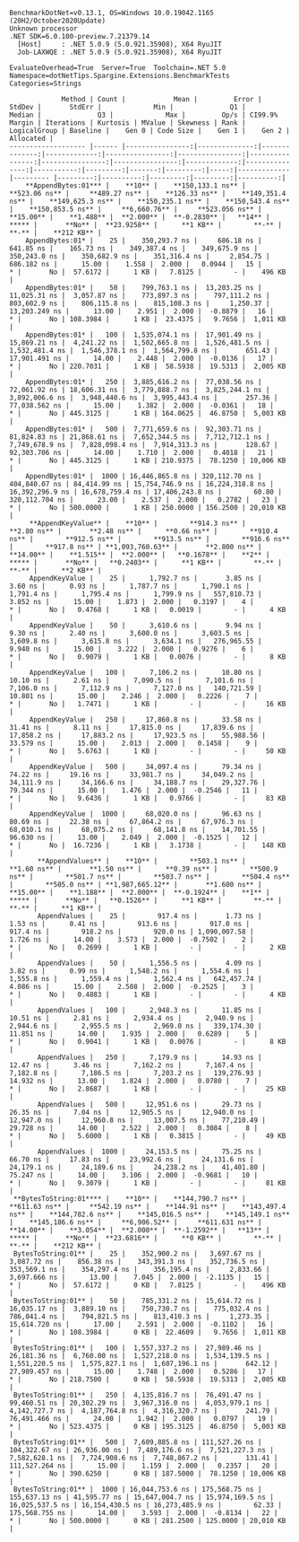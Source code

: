 
    BenchmarkDotNet=v0.13.1, OS=Windows 10.0.19042.1165 (20H2/October2020Update)
    Unknown processor
    .NET SDK=6.0.100-preview.7.21379.14
      [Host]     : .NET 5.0.9 (5.0.921.35908), X64 RyuJIT
      Job-LAXWQE : .NET 5.0.9 (5.0.921.35908), X64 RyuJIT

    EvaluateOverhead=True  Server=True  Toolchain=.NET 5.0  
    Namespace=dotNetTips.Spargine.Extensions.BenchmarkTests  Categories=Strings  

                 Method | Count |            Mean |         Error |        StdDev |       StdErr |             Min |              Q1 |          Median |              Q3 |             Max |         Op/s | CI99.9% Margin | Iterations | Kurtosis | MValue | Skewness | Rank | LogicalGroup | Baseline |    Gen 0 | Code Size |    Gen 1 |    Gen 2 | Allocated |
    ------------------- |------ |----------------:|--------------:|--------------:|-------------:|----------------:|----------------:|----------------:|----------------:|----------------:|-------------:|---------------:|-----------:|---------:|-------:|---------:|-----:|------------- |--------- |---------:|----------:|---------:|---------:|----------:|
        **AppendBytes:01*** |    **10** |    **150,133.1 ns** |     **523.06 ns** |     **489.27 ns** |    **126.33 ns** |    **149,351.4 ns** |    **149,625.3 ns** |    **150,235.1 ns** |    **150,543.4 ns** |    **150,853.5 ns** |     **6,660.76** |     **523.056 ns** |      **15.00** |    **1.488** |  **2.000** |  **-0.2830** |   **14** |            ***** |       **No** |  **23.9258** |      **1 KB** |        **-** |        **-** |    **212 KB** |
        AppendBytes:01* |    25 |    350,293.7 ns |     686.18 ns |     641.85 ns |    165.73 ns |    349,387.4 ns |    349,675.9 ns |    350,243.0 ns |    350,682.9 ns |    351,316.4 ns |     2,854.75 |     686.182 ns |      15.00 |    1.558 |  2.000 |   0.0944 |   15 |            * |       No |  57.6172 |      1 KB |   7.8125 |        - |    496 KB |
        AppendBytes:01* |    50 |    799,763.1 ns |  13,203.25 ns |  11,025.31 ns |  3,057.87 ns |    773,897.3 ns |    797,111.2 ns |    803,602.9 ns |    806,115.8 ns |    815,108.3 ns |     1,250.37 |  13,203.249 ns |      13.00 |    2.951 |  2.000 |  -0.8879 |   16 |            * |       No | 108.3984 |      1 KB |  23.4375 |   9.7656 |  1,011 KB |
        AppendBytes:01* |   100 |  1,535,074.1 ns |  17,901.49 ns |  15,869.21 ns |  4,241.22 ns |  1,502,665.8 ns |  1,526,481.5 ns |  1,532,481.4 ns |  1,546,378.1 ns |  1,564,799.8 ns |       651.43 |  17,901.491 ns |      14.00 |    2.448 |  2.000 |  -0.0136 |   17 |            * |       No | 220.7031 |      1 KB |  58.5938 |  19.5313 |  2,005 KB |
        AppendBytes:01* |   250 |  3,885,616.2 ns |  77,038.56 ns |  72,061.92 ns | 18,606.31 ns |  3,779,888.7 ns |  3,825,244.1 ns |  3,892,006.6 ns |  3,948,440.6 ns |  3,995,443.4 ns |       257.36 |  77,038.562 ns |      15.00 |    1.382 |  2.000 |  -0.0361 |   18 |            * |       No | 445.3125 |      1 KB | 164.0625 |  46.8750 |  5,003 KB |
        AppendBytes:01* |   500 |  7,771,659.6 ns |  92,303.71 ns |  81,824.83 ns | 21,868.61 ns |  7,652,344.5 ns |  7,712,712.1 ns |  7,749,678.9 ns |  7,828,098.4 ns |  7,914,313.3 ns |       128.67 |  92,303.706 ns |      14.00 |    1.710 |  2.000 |   0.4018 |   21 |            * |       No | 445.3125 |      1 KB | 210.9375 |  78.1250 | 10,006 KB |
        AppendBytes:01* |  1000 | 16,446,865.8 ns | 320,112.70 ns | 404,840.07 ns | 84,414.99 ns | 15,754,746.9 ns | 16,224,318.8 ns | 16,392,296.9 ns | 16,678,759.4 ns | 17,406,243.8 ns |        60.80 | 320,112.704 ns |      23.00 |    2.537 |  2.000 |   0.2782 |   23 |            * |       No | 500.0000 |      1 KB | 250.0000 | 156.2500 | 20,010 KB |
         **AppendKeyValue** |    **10** |        **914.3 ns** |       **2.80 ns** |       **2.48 ns** |      **0.66 ns** |        **910.4 ns** |        **912.5 ns** |        **913.5 ns** |        **916.6 ns** |        **917.8 ns** | **1,093,760.63** |       **2.800 ns** |      **14.00** |    **1.515** |  **2.000** |   **0.1678** |    **2** |            ***** |       **No** |   **0.2403** |      **1 KB** |        **-** |        **-** |      **2 KB** |
         AppendKeyValue |    25 |      1,792.7 ns |       3.85 ns |       3.60 ns |      0.93 ns |      1,787.7 ns |      1,790.1 ns |      1,791.4 ns |      1,795.4 ns |      1,799.9 ns |   557,810.73 |       3.852 ns |      15.00 |    1.873 |  2.000 |   0.3197 |    4 |            * |       No |   0.4768 |      1 KB |   0.0019 |        - |      4 KB |
         AppendKeyValue |    50 |      3,610.6 ns |       9.94 ns |       9.30 ns |      2.40 ns |      3,600.0 ns |      3,603.5 ns |      3,609.8 ns |      3,615.8 ns |      3,634.1 ns |   276,965.55 |       9.940 ns |      15.00 |    3.222 |  2.000 |   0.9276 |    6 |            * |       No |   0.9079 |      1 KB |   0.0076 |        - |      8 KB |
         AppendKeyValue |   100 |      7,106.2 ns |      10.80 ns |      10.10 ns |      2.61 ns |      7,090.5 ns |      7,101.6 ns |      7,106.0 ns |      7,112.9 ns |      7,127.0 ns |   140,721.59 |      10.801 ns |      15.00 |    2.246 |  2.000 |   0.2226 |    7 |            * |       No |   1.7471 |      1 KB |        - |        - |     16 KB |
         AppendKeyValue |   250 |     17,860.8 ns |      33.58 ns |      31.41 ns |      8.11 ns |     17,815.0 ns |     17,839.6 ns |     17,858.2 ns |     17,883.2 ns |     17,923.5 ns |    55,988.56 |      33.579 ns |      15.00 |    2.013 |  2.000 |   0.1458 |    9 |            * |       No |   5.6763 |      1 KB |        - |        - |     50 KB |
         AppendKeyValue |   500 |     34,097.4 ns |      79.34 ns |      74.22 ns |     19.16 ns |     33,981.7 ns |     34,049.2 ns |     34,111.9 ns |     34,166.6 ns |     34,188.7 ns |    29,327.76 |      79.344 ns |      15.00 |    1.476 |  2.000 |  -0.2546 |   11 |            * |       No |   9.6436 |      1 KB |   0.9766 |        - |     83 KB |
         AppendKeyValue |  1000 |     68,020.0 ns |      96.63 ns |      80.69 ns |     22.38 ns |     67,864.2 ns |     67,976.3 ns |     68,010.1 ns |     68,075.2 ns |     68,141.8 ns |    14,701.55 |      96.630 ns |      13.00 |    2.049 |  2.000 |  -0.1525 |   12 |            * |       No |  16.7236 |      1 KB |   3.1738 |        - |    148 KB |
           **AppendValues** |    **10** |        **503.1 ns** |       **1.60 ns** |       **1.50 ns** |      **0.39 ns** |        **500.9 ns** |        **501.7 ns** |        **503.7 ns** |        **504.4 ns** |        **505.0 ns** | **1,987,665.12** |       **1.600 ns** |      **15.00** |    **1.188** |  **2.000** |  **-0.1924** |    **1** |            ***** |       **No** |   **0.1526** |      **1 KB** |        **-** |        **-** |      **1 KB** |
           AppendValues |    25 |        917.4 ns |       1.73 ns |       1.53 ns |      0.41 ns |        913.6 ns |        917.0 ns |        917.4 ns |        918.2 ns |        920.0 ns | 1,090,007.58 |       1.726 ns |      14.00 |    3.573 |  2.000 |  -0.7502 |    2 |            * |       No |   0.2699 |      1 KB |        - |        - |      2 KB |
           AppendValues |    50 |      1,556.5 ns |       4.09 ns |       3.82 ns |      0.99 ns |      1,548.2 ns |      1,554.6 ns |      1,555.8 ns |      1,559.4 ns |      1,562.4 ns |   642,457.74 |       4.086 ns |      15.00 |    2.508 |  2.000 |  -0.2525 |    3 |            * |       No |   0.4883 |      1 KB |        - |        - |      4 KB |
           AppendValues |   100 |      2,948.3 ns |      11.85 ns |      10.51 ns |      2.81 ns |      2,934.4 ns |      2,940.9 ns |      2,944.6 ns |      2,955.5 ns |      2,969.0 ns |   339,174.30 |      11.851 ns |      14.00 |    1.935 |  2.000 |   0.6289 |    5 |            * |       No |   0.9041 |      1 KB |   0.0076 |        - |      8 KB |
           AppendValues |   250 |      7,179.9 ns |      14.93 ns |      12.47 ns |      3.46 ns |      7,162.2 ns |      7,167.4 ns |      7,182.8 ns |      7,186.5 ns |      7,203.2 ns |   139,276.93 |      14.932 ns |      13.00 |    1.824 |  2.000 |   0.0780 |    7 |            * |       No |   2.8687 |      1 KB |        - |        - |     25 KB |
           AppendValues |   500 |     12,951.6 ns |      29.73 ns |      26.35 ns |      7.04 ns |     12,905.5 ns |     12,940.0 ns |     12,947.0 ns |     12,960.8 ns |     13,007.5 ns |    77,210.49 |      29.728 ns |      14.00 |    2.522 |  2.000 |   0.3084 |    8 |            * |       No |   5.6000 |      1 KB |   0.3815 |        - |     49 KB |
           AppendValues |  1000 |     24,153.5 ns |      75.25 ns |      66.70 ns |     17.83 ns |     23,992.6 ns |     24,131.6 ns |     24,179.1 ns |     24,189.6 ns |     24,238.2 ns |    41,401.80 |      75.247 ns |      14.00 |    3.106 |  2.000 |  -0.9681 |   10 |            * |       No |   9.3079 |      1 KB |        - |        - |     81 KB |
     **BytesToString:01**** |    **10** |    **144,790.7 ns** |     **611.63 ns** |     **542.19 ns** |    **144.91 ns** |    **143,497.4 ns** |    **144,782.6 ns** |    **145,016.5 ns** |    **145,149.1 ns** |    **145,186.6 ns** |     **6,906.52** |     **611.631 ns** |      **14.00** |    **3.054** |  **2.000** |  **-1.2592** |   **13** |            ***** |       **No** |  **23.6816** |      **0 KB** |        **-** |        **-** |    **212 KB** |
     BytesToString:01** |    25 |    352,900.2 ns |   3,697.67 ns |   3,087.72 ns |    856.38 ns |    343,391.3 ns |    352,736.5 ns |    353,569.1 ns |    354,297.4 ns |    356,195.4 ns |     2,833.66 |   3,697.666 ns |      13.00 |    7.045 |  2.000 |  -2.1135 |   15 |            * |       No |  57.6172 |      0 KB |   7.8125 |        - |    496 KB |
     BytesToString:01** |    50 |    785,331.2 ns |  15,614.72 ns |  16,035.17 ns |  3,889.10 ns |    750,730.7 ns |    775,032.4 ns |    786,041.4 ns |    794,821.5 ns |    813,410.3 ns |     1,273.35 |  15,614.720 ns |      17.00 |    2.591 |  2.000 |  -0.1102 |   16 |            * |       No | 108.3984 |      0 KB |  22.4609 |   9.7656 |  1,011 KB |
     BytesToString:01** |   100 |  1,557,337.2 ns |  27,989.46 ns |  26,181.36 ns |  6,760.00 ns |  1,527,218.0 ns |  1,534,139.5 ns |  1,551,220.5 ns |  1,575,827.1 ns |  1,607,196.1 ns |       642.12 |  27,989.457 ns |      15.00 |    1.748 |  2.000 |   0.5286 |   17 |            * |       No | 218.7500 |      0 KB |  58.5938 |  19.5313 |  2,005 KB |
     BytesToString:01** |   250 |  4,135,816.7 ns |  76,491.47 ns |  99,460.51 ns | 20,302.29 ns |  3,967,316.0 ns |  4,053,979.1 ns |  4,142,727.7 ns |  4,187,764.8 ns |  4,316,320.7 ns |       241.79 |  76,491.466 ns |      24.00 |    1.942 |  2.000 |   0.0797 |   19 |            * |       No | 523.4375 |      0 KB | 195.3125 |  46.8750 |  5,003 KB |
     BytesToString:01** |   500 |  7,609,885.8 ns | 111,527.26 ns | 104,322.67 ns | 26,936.00 ns |  7,489,176.6 ns |  7,521,227.3 ns |  7,582,628.1 ns |  7,724,908.6 ns |  7,748,867.2 ns |       131.41 | 111,527.264 ns |      15.00 |    1.159 |  2.000 |   0.2357 |   20 |            * |       No | 390.6250 |      0 KB | 187.5000 |  78.1250 | 10,006 KB |
     BytesToString:01** |  1000 | 16,044,753.6 ns | 175,568.75 ns | 155,637.13 ns | 41,595.77 ns | 15,647,004.7 ns | 15,974,169.5 ns | 16,025,537.5 ns | 16,154,430.5 ns | 16,273,485.9 ns |        62.33 | 175,568.755 ns |      14.00 |    3.593 |  2.000 |  -0.8134 |   22 |            * |       No | 500.0000 |      0 KB | 281.2500 | 125.0000 | 20,010 KB |
